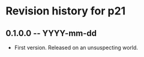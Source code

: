# Revision history for p21

## 0.1.0.0 -- YYYY-mm-dd

* First version. Released on an unsuspecting world.
